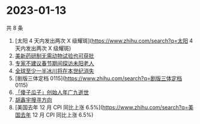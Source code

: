 # 2023-01-13

共 8 条

<!-- BEGIN ZHIHUSEARCH -->
<!-- 最后更新时间 Fri Jan 13 2023 01:20:33 GMT+0800 (China Standard Time) -->
1. [太阳 4 天内发出两次 X 级耀斑](https://www.zhihu.com/search?q=太阳 4 天内发出两次 X 级耀斑)
1. [美新药研制无需动物试验也可获批](https://www.zhihu.com/search?q=美新药研制无需动物试验也可获批)
1. [专家不建议春节期间探访未阳老人](https://www.zhihu.com/search?q=专家不建议春节期间探访未阳老人)
1. [全球至少一半冰川将在本世纪消失](https://www.zhihu.com/search?q=全球至少一半冰川将在本世纪消失)
1. [剧版三体定档 0115](https://www.zhihu.com/search?q=剧版三体定档 0115)
1. [「傻子瓜子」创始人年广九逝世](https://www.zhihu.com/search?q=「傻子瓜子」创始人年广九逝世)
1. [胡鑫宇搜寻方向](https://www.zhihu.com/search?q=胡鑫宇搜寻方向)
1. [美国去年 12 月 CPI 同比上涨 6.5%](https://www.zhihu.com/search?q=美国去年 12 月 CPI 同比上涨 6.5%)
<!-- END ZHIHUSEARCH -->
